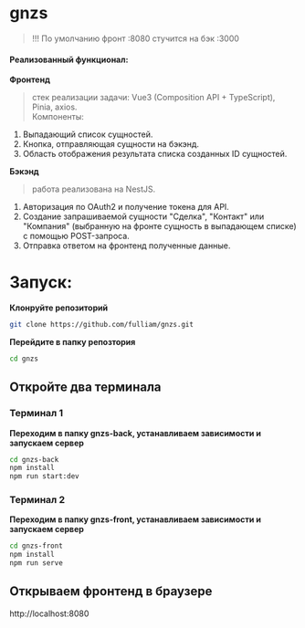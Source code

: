 # gnzs
>!!! По умолчанию фронт :8080 стучится на бэк :3000
#### Реализованный функционал:
**Фронтенд**  
>стек реализации задачи: Vue3 (Composition API + TypeScript), Pinia, axios.  
Компоненты:  
1. Выпадающий список сущностей.  
2. Кнопка, отправляющая сущности на бэкэнд.  
3. Область отображения результата списка созданных ID сущностей.  

**Бэкэнд**  
>работа реализована на NestJS.  
1. Авторизация по OAuth2 и получение токена для API.  
2. Создание запрашиваемой сущности "Сделка", "Контакт" или   "Компания" (выбранную на фронте сущность в выпадающем списке) с помощью POST-запроса.  
3. Отправка ответом на фронтенд полученные данные.  

# Запуск:
**Клонруйте репозиторий**
```bash
git clone https://github.com/fulliam/gnzs.git
```
**Перейдите в папку репозтория**
```bash
cd gnzs
```
## Откройте два терминала

### Терминал 1
**Переходим в папку gnzs-back, устанавливаем зависимости и запускаем сервер**
```bash
cd gnzs-back
npm install
npm run start:dev
```

### Терминал 2
**Переходим в папку gnzs-front, устанавливаем зависимости и запускаем сервер**
```bash
cd gnzs-front
npm install
npm run serve
```

## Открываем фронтенд в браузере
http://localhost:8080
